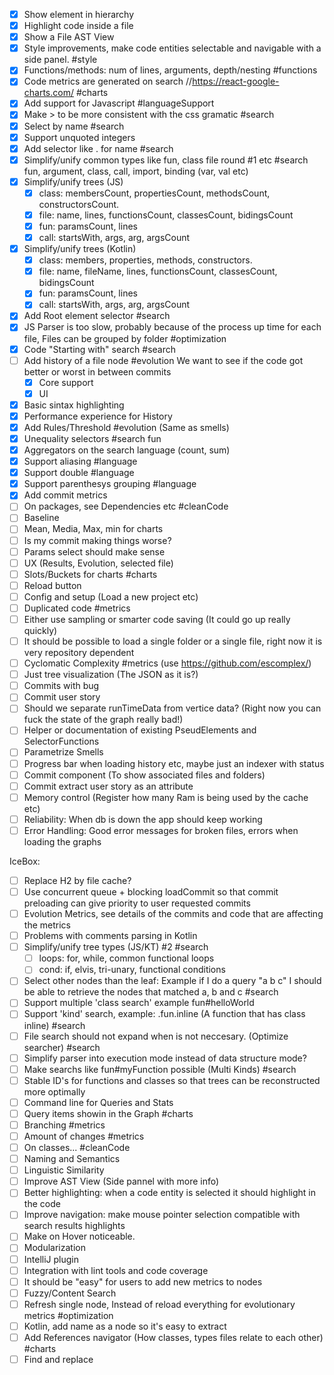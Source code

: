 -[x] Show element in hierarchy
-[x] Highlight code inside a file
-[x] Show a File AST View
-[x] Style improvements, make code entities selectable and navigable with a side panel. #style
-[x] Functions/methods: num of lines, arguments, depth/nesting #functions
-[x] Code metrics are generated on search //https://react-google-charts.com/ #charts
-[x] Add support for Javascript #languageSupport
-[x] Make > to be more consistent with the css gramatic #search
-[x] Select by name #search
-[x] Support unquoted integers
-[x] Add selector like . for name #search
-[x] Simplify/unify common types like fun, class file round #1 etc #search
    fun, argument, class, call, import,  binding (var, val etc)   
-[x] Simplify/unify trees (JS)
    -[x] class: membersCount, propertiesCount, methodsCount, constructorsCount.
    -[x] file: name, lines, functionsCount, classesCount, bidingsCount
    -[x] fun: paramsCount, lines    
    -[x] call: startsWith, args, arg, argsCount 
-[x] Simplify/unify trees (Kotlin)
    -[x] class: members, properties, methods, constructors.
    -[x] file: name, fileName, lines, functionsCount, classesCount, bidingsCount
    -[x] fun: paramsCount, lines    
    -[x] call: startsWith, args, arg, argsCount   
-[x] Add  Root element selector #search
-[x] JS Parser is too slow, probably because of the process up time for each file, Files can be grouped by folder #optimization
-[x] Code "Starting with" search #search 
-[ ] Add history of a file node #evolution
     We want to see if the code got better or worst in between commits
     -[x] Core support
     -[x] UI
-[x] Basic sintax highlighting
-[x] Performance experience for History
-[x] Add Rules/Threshold #evolution (Same as smells)
-[x] Unequality selectors #search fun
-[x] Aggregators on the search language (count, sum)
-[x] Support aliasing #language
-[x] Support double #language
-[x] Support parenthesys grouping #language
-[x] Add commit metrics
-[ ] On packages, see Dependencies etc #cleanCode
-[ ] Baseline
-[ ] Mean, Media, Max, min for charts
-[ ] Is my commit making things worse?
-[ ] Params select should make sense
-[ ] UX (Results, Evolution, selected file)
-[ ] Slots/Buckets for charts #charts
-[ ] Reload button
-[ ] Config and setup (Load a new project etc)
-[ ] Duplicated code #metrics
-[ ] Either use sampling or smarter code saving (It could go up really quickly)
-[ ] It should be possible to load a single folder or a single file, right now it is very repository dependent
-[ ] Cyclomatic Complexity #metrics (use https://github.com/escomplex/)
-[ ] Just tree visualization (The JSON as it is?)
-[ ] Commits with bug
-[ ] Commit user story
-[ ] Should we separate runTimeData from vertice data? (Right now you can fuck the state of the graph really bad!)
-[ ] Helper or documentation of existing PseudElements and SelectorFunctions
-[ ] Parametrize Smells
-[ ] Progress bar when loading history etc, maybe just an indexer with status
-[ ] Commit component (To show associated files and folders)
-[ ] Commit extract user story as an attribute
-[ ] Memory control (Register how many Ram is being used by the cache etc)
-[ ] Reliability: When db is down the app should keep working
-[ ] Error Handling: Good error messages for broken files, errors when loading the graphs

IceBox:
-[ ] Replace H2 by file cache?
-[ ] Use concurrent queue + blocking loadCommit so that commit preloading can give priority to user requested commits
-[ ] Evolution Metrics, see details of the commits and code that are affecting the metrics
-[ ] Problems with comments parsing in Kotlin
-[ ] Simplify/unify tree types (JS/KT) #2 #search
     -[ ] loops: for, while, common functional loops 
     -[ ] cond: if, elvis, tri-unary, functional conditions
-[ ] Select other nodes than the leaf: 
    Example if I do a query "a b c"  I should be able to retrieve the nodes that matched a, b and c #search
-[ ] Support multiple 'class search' example fun#helloWorld
-[ ] Support 'kind' search, example: .fun.inline (A function that has class inline)  #search 
-[ ] File search should not expand when is not neccesary. (Optimize searcher) #search    
-[ ] Simplify parser into execution mode instead of data structure mode?
-[ ] Make searchs like fun#myFunction possible (Multi Kinds) #search
-[ ] Stable ID's for functions and classes so that trees can be reconstructed more optimally
-[ ] Command line for Queries and Stats
-[ ] Query items showin in the Graph #charts
-[ ] Branching #metrics
-[ ] Amount of changes #metrics
-[ ] On classes... #cleanCode
-[ ] Naming and Semantics
-[ ] Linguistic Similarity
-[ ] Improve AST View (Side pannel with more info)
-[ ] Better highlighting: when a code entity is selected it should highlight in the code
-[ ] Improve navigation: make mouse pointer selection compatible with search results highlights
-[ ] Make on Hover noticeable.
-[ ] Modularization
-[ ] IntelliJ plugin
-[ ] Integration with lint tools and code coverage
-[ ] It should be "easy" for users to add new metrics to nodes
-[ ] Fuzzy/Content Search
-[ ] Refresh single node, Instead of reload everything for evolutionary metrics #optimization
-[ ] Kotlin, add name as a node so it's easy to extract
-[ ] Add References navigator (How classes, types files relate to each other) #charts
-[ ] Find and replace